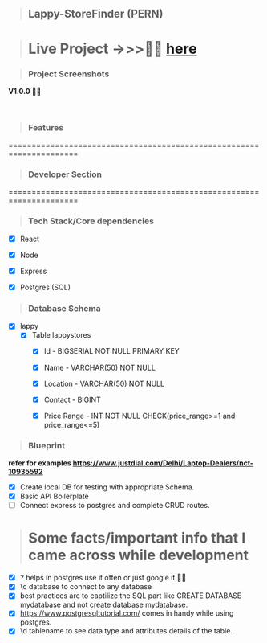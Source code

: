 > ## Lappy-StoreFinder (PERN)


> # Live Project ->>>🎉🎉 <a href="">here</a>

> ### Project Screenshots

****V1.0.0 🎉🎉****


<img src="">


<img src="">

> ### Features



=====================================================================

> ### Developer Section

=====================================================================

> ### Tech Stack/Core dependencies

- [x] React
- [x] Node
- [x] Express
- [x] Postgres (SQL)



> ### Database Schema
- [x] lappy
  - [x] Table lappystores
    - [x] Id - BIGSERIAL NOT NULL PRIMARY KEY
    - [x] Name - VARCHAR(50) NOT NULL
    - [x] Location - VARCHAR(50) NOT NULL
    - [x] Contact - BIGINT
    - [x] Price Range - INT NOT NULL CHECK(price_range>=1 and price_range<=5)


> ### Blueprint

****refer for examples https://www.justdial.com/Delhi/Laptop-Dealers/nct-10935592****

- [x] Create local DB for testing with appropriate Schema.
- [x] Basic API Boilerplate
- [ ] Connect express to postgres and complete CRUD routes.

> # Some facts/important info that I came across while development

- [x] \? helps in postgres use it often or just google it.🐱‍🚀
- [x] \c database to connect to any database
- [x] best practices are to captilize the SQL part like CREATE DATABASE mydatabase and not create database mydatabase.
- [x] https://www.postgresqltutorial.com/ comes in handy while using postgres.
- [x] \d tablename to see data type and attributes details of the table.

